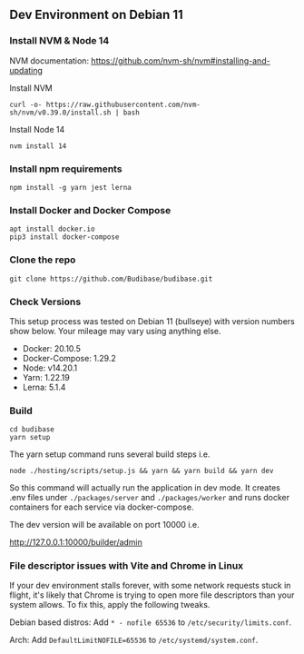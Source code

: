 ## Dev Environment on Debian 11

### Install NVM & Node 14

NVM documentation: https://github.com/nvm-sh/nvm#installing-and-updating

Install NVM

```
curl -o- https://raw.githubusercontent.com/nvm-sh/nvm/v0.39.0/install.sh | bash
```

Install Node 14

```
nvm install 14
```

### Install npm requirements

```
npm install -g yarn jest lerna
```

### Install Docker and Docker Compose

```
apt install docker.io
pip3 install docker-compose
```

### Clone the repo

```
git clone https://github.com/Budibase/budibase.git
```

### Check Versions

This setup process was tested on Debian 11 (bullseye) with version numbers show below. Your mileage may vary using anything else.

- Docker: 20.10.5
- Docker-Compose: 1.29.2
- Node: v14.20.1
- Yarn: 1.22.19
- Lerna: 5.1.4

### Build

```
cd budibase
yarn setup
```

The yarn setup command runs several build steps i.e.

```
node ./hosting/scripts/setup.js && yarn && yarn build && yarn dev
```

So this command will actually run the application in dev mode. It creates .env files under `./packages/server` and `./packages/worker` and runs docker containers for each service via docker-compose.

The dev version will be available on port 10000 i.e.

http://127.0.0.1:10000/builder/admin

### File descriptor issues with Vite and Chrome in Linux

If your dev environment stalls forever, with some network requests stuck in flight, it's likely that Chrome is trying to open more file descriptors than your system allows.
To fix this, apply the following tweaks.

Debian based distros:
Add `* - nofile 65536` to `/etc/security/limits.conf`.

Arch:
Add `DefaultLimitNOFILE=65536` to `/etc/systemd/system.conf`.
